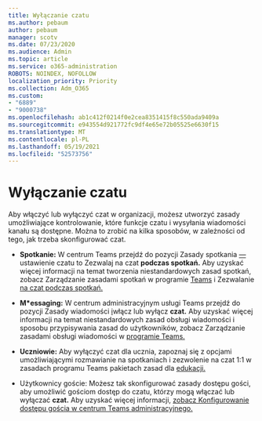 ```yaml
---
title: Wyłączanie czatu
ms.author: pebaum
author: pebaum
manager: scotv
ms.date: 07/23/2020
ms.audience: Admin
ms.topic: article
ms.service: o365-administration
ROBOTS: NOINDEX, NOFOLLOW
localization_priority: Priority
ms.collection: Adm_O365
ms.custom:
- "6889"
- "9000738"
ms.openlocfilehash: ab1c412f0214f0e2cea8351415f8c550ada9409a
ms.sourcegitcommit: e943554d921772fc9df4e65e72b05525e6630f15
ms.translationtype: MT
ms.contentlocale: pl-PL
ms.lasthandoff: 05/19/2021
ms.locfileid: "52573756"
---
```

# <a name="disable-chat"></a>Wyłączanie czatu

Aby włączyć lub wyłączyć czat w organizacji, możesz utworzyć zasady umożliwiające kontrolowanie, które funkcje czatu i wysyłania wiadomości kanału są dostępne. Można to zrobić na kilka sposobów, w zależności od tego, jak trzeba skonfigurować czat.

- **Spotkanie:** W centrum Teams przejdź do pozycji Zasady spotkania [—](https://admin.teams.microsoft.com/) ustawienie czatu to Zezwalaj na czat **podczas spotkań.** Aby uzyskać więcej informacji na temat tworzenia niestandardowych zasad spotkań, zobacz Zarządzanie zasadami spotkań w programie [Teams](/microsoftteams/meeting-policies-in-teams) i Zezwalanie [na czat podczas spotkań.](/microsoftteams/meeting-policies-in-teams#allow-chat-in-meetings)

- **M*essaging:** W centrum administracyjnym usługi Teams przejdź do pozycji  Zasady wiadomości [i](https://admin.teams.microsoft.com/)włącz lub wyłącz **czat.** Aby uzyskać więcej informacji na temat niestandardowych zasad obsługi wiadomości i sposobu przypisywania zasad do użytkowników, zobacz Zarządzanie zasadami obsługi wiadomości w [programie Teams.](/microsoftteams/messaging-policies-in-teams)

- **Uczniowie:** Aby wyłączyć czat dla ucznia, zapoznaj się z opcjami umożliwiającymi rozmawianie na spotkaniach i zezwolenie na czat 1:1 w zasadach programu Teams pakietach zasad dla [edukacji.](/microsoftteams/policy-packages-edu)

- Użytkownicy goście: Możesz tak skonfigurować zasady dostępu gości, aby umożliwić gościom  dostęp do czatu, którzy mogą włączać lub wyłączać **czat.** Aby uzyskać więcej informacji, [zobacz Konfigurowanie dostępu gościa w centrum Teams administracyjnego.](/microsoftteams/set-up-guests#configure-guest-access-in-the-teams-admin-center)




